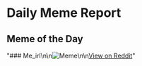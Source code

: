 # Daily Meme Report

## Meme of the Day
"### Me_irl\n\n![Meme](https://i.redd.it/7629fryju5ye1.png)\n\n[View on Reddit](https://redd.it/1kc6zzy)"
